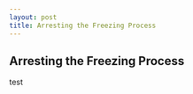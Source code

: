 ```yaml
---
layout: post
title: Arresting the Freezing Process
---
```


## Arresting the Freezing Process
<a id="arresting-the-process"></a>

test